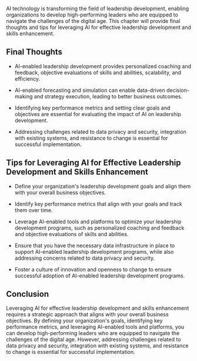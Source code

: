 

AI technology is transforming the field of leadership development, enabling organizations to develop high-performing leaders who are equipped to navigate the challenges of the digital age. This chapter will provide final thoughts and tips for leveraging AI for effective leadership development and skills enhancement.

Final Thoughts
--------------

* AI-enabled leadership development provides personalized coaching and feedback, objective evaluations of skills and abilities, scalability, and efficiency.

* AI-enabled forecasting and simulation can enable data-driven decision-making and strategy execution, leading to better business outcomes.

* Identifying key performance metrics and setting clear goals and objectives are essential for evaluating the impact of AI on leadership development.

* Addressing challenges related to data privacy and security, integration with existing systems, and resistance to change is essential for successful implementation.

Tips for Leveraging AI for Effective Leadership Development and Skills Enhancement
----------------------------------------------------------------------------------

* Define your organization's leadership development goals and align them with your overall business objectives.

* Identify key performance metrics that align with your goals and track them over time.

* Leverage AI-enabled tools and platforms to optimize your leadership development programs, such as personalized coaching and feedback and objective evaluations of skills and abilities.

* Ensure that you have the necessary data infrastructure in place to support AI-enabled leadership development programs, while also addressing concerns related to data privacy and security.

* Foster a culture of innovation and openness to change to ensure successful adoption of AI-enabled leadership development programs.

Conclusion
----------

Leveraging AI for effective leadership development and skills enhancement requires a strategic approach that aligns with your overall business objectives. By defining your organization's goals, identifying key performance metrics, and leveraging AI-enabled tools and platforms, you can develop high-performing leaders who are equipped to navigate the challenges of the digital age. However, addressing challenges related to data privacy and security, integration with existing systems, and resistance to change is essential for successful implementation.
